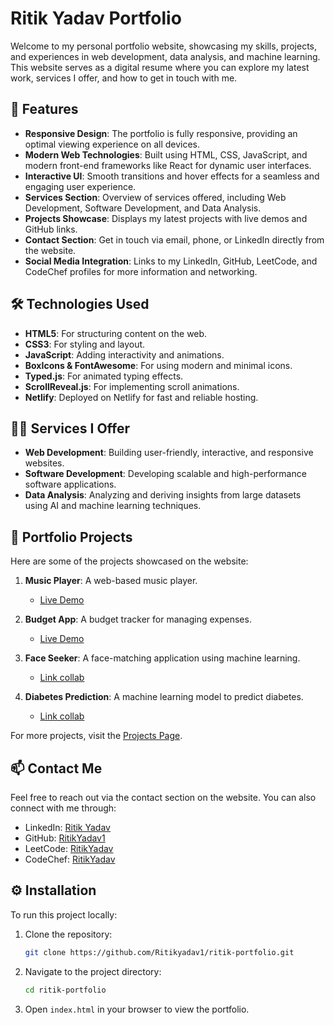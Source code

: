 # Ritik Yadav Portfolio

Welcome to my personal portfolio website, showcasing my skills, projects, and experiences in web development, data analysis, and machine learning. This website serves as a digital resume where you can explore my latest work, services I offer, and how to get in touch with me.

## 🚀 Features

- **Responsive Design**: The portfolio is fully responsive, providing an optimal viewing experience on all devices.
- **Modern Web Technologies**: Built using HTML, CSS, JavaScript, and modern front-end frameworks like React for dynamic user interfaces.
- **Interactive UI**: Smooth transitions and hover effects for a seamless and engaging user experience.
- **Services Section**: Overview of services offered, including Web Development, Software Development, and Data Analysis.
- **Projects Showcase**: Displays my latest projects with live demos and GitHub links.
- **Contact Section**: Get in touch via email, phone, or LinkedIn directly from the website.
- **Social Media Integration**: Links to my LinkedIn, GitHub, LeetCode, and CodeChef profiles for more information and networking.

## 🛠️ Technologies Used

- **HTML5**: For structuring content on the web.
- **CSS3**: For styling and layout.
- **JavaScript**: Adding interactivity and animations.
- **BoxIcons & FontAwesome**: For using modern and minimal icons.
- **Typed.js**: For animated typing effects.
- **ScrollReveal.js**: For implementing scroll animations.
- **Netlify**: Deployed on Netlify for fast and reliable hosting.

## 🧑‍💻 Services I Offer

- **Web Development**: Building user-friendly, interactive, and responsive websites.
- **Software Development**: Developing scalable and high-performance software applications.
- **Data Analysis**: Analyzing and deriving insights from large datasets using AI and machine learning techniques.

## 🎨 Portfolio Projects

Here are some of the projects showcased on the website:

1. **Music Player**: A web-based music player.
   - [Live Demo](https://spotify-clone-ritik.netlify.app/)

2. **Budget App**: A budget tracker for managing expenses.
   - [Live Demo](https://budget-app-rky.netlify.app/)

3. **Face Seeker**: A face-matching application using machine learning.
   - [Link collab ](https://colab.research.google.com/drive/1RmwZzfWmIlHAXsAOC-w5fLF73HesPD8d?usp=sharing)

4. **Diabetes Prediction**: A machine learning model to predict diabetes.
   - [Link collab](https://colab.research.google.com/github/Ritikyadav1/diabetes_updates/blob/main/Project_3_Diabetes_Prediction.ipynb)

For more projects, visit the [Projects Page](./project.html).

## 📫 Contact Me

Feel free to reach out via the contact section on the website. You can also connect with me through:

- LinkedIn: [Ritik Yadav](https://www.linkedin.com/in/ritik-yadav-194022289/)
- GitHub: [RitikYadav1](https://github.com/Ritikyadav1)
- LeetCode: [RitikYadav](https://leetcode.com/u/Ritikyadav2004/)
- CodeChef: [RitikYadav](https://www.codechef.com/users/ritikyadav2004)

## ⚙️ Installation

To run this project locally:

1. Clone the repository:
   ```bash
   git clone https://github.com/Ritikyadav1/ritik-portfolio.git
   ```
2. Navigate to the project directory:
   ```bash
   cd ritik-portfolio
   ```
3. Open `index.html` in your browser to view the portfolio.
